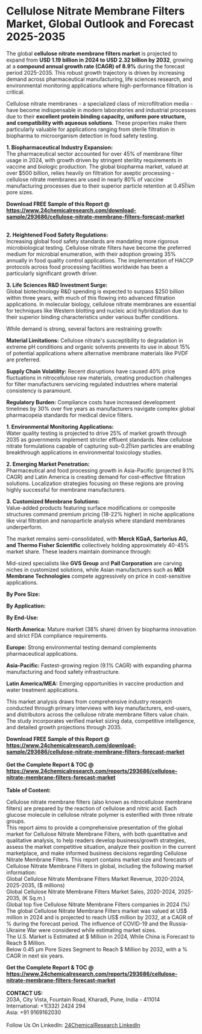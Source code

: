 <h1>Cellulose Nitrate Membrane Filters Market, Global Outlook and Forecast 2025-2035</h1><p>The global <strong>cellulose nitrate membrane filters market</strong> is projected to expand from <strong>USD 1.19 billion in 2024 to USD 2.32 billion by 2032</strong>, growing at a <strong>compound annual growth rate (CAGR) of 8.9%</strong> during the forecast period 2025-2035. This robust growth trajectory is driven by increasing demand across pharmaceutical manufacturing, life sciences research, and environmental monitoring applications where high-performance filtration is critical.</p><p>Cellulose nitrate membranes - a specialized class of microfiltration media - have become indispensable in modern laboratories and industrial processes due to their <strong>excellent protein binding capacity, uniform pore structure, and compatibility with aqueous solutions</strong>. These properties make them particularly valuable for applications ranging from sterile filtration in biopharma to microorganism detection in food safety testing.</p><p><strong>1. Biopharmaceutical Industry Expansion:</strong><br>
The pharmaceutical sector accounted for over 45% of membrane filter usage in 2024, with growth driven by stringent sterility requirements in vaccine and biologic production. The global biopharma market, valued at over $500 billion, relies heavily on filtration for aseptic processing - cellulose nitrate membranes are used in nearly 80% of vaccine manufacturing processes due to their superior particle retention at 0.45Î¼m pore sizes.</p><div><b>Download FREE Sample of this Report @ 
            <a href="https://www.24chemicalresearch.com/download-sample/293686/cellulose-nitrate-membrane-filters-forecast-market">
            https://www.24chemicalresearch.com/download-sample/293686/cellulose-nitrate-membrane-filters-forecast-market</a></b></div><br><p><strong>2. Heightened Food Safety Regulations:</strong><br>
Increasing global food safety standards are mandating more rigorous microbiological testing. Cellulose nitrate filters have become the preferred medium for microbial enumeration, with their adoption growing 35% annually in food quality control applications. The implementation of HACCP protocols across food processing facilities worldwide has been a particularly significant growth driver.</p><p><strong>3. Life Sciences R&amp;D Investment Surge:</strong><br>
Global biotechnology R&amp;D spending is expected to surpass $250 billion within three years, with much of this flowing into advanced filtration applications. In molecular biology, cellulose nitrate membranes are essential for techniques like Western blotting and nucleic acid hybridization due to their superior binding characteristics under various buffer conditions.</p><p>While demand is strong, several factors are restraining growth:</p><p><strong>Material Limitations:</strong> Cellulose nitrate's susceptibility to degradation in extreme pH conditions and organic solvents prevents its use in about 15% of potential applications where alternative membrane materials like PVDF are preferred.</p><p><strong>Supply Chain Volatility:</strong> Recent disruptions have caused 40% price fluctuations in nitrocellulose raw materials, creating production challenges for filter manufacturers servicing regulated industries where material consistency is paramount.</p><p><strong>Regulatory Burden:</strong> Compliance costs have increased development timelines by 30% over five years as manufacturers navigate complex global pharmacopeia standards for medical device filters.</p><p><strong>1. Environmental Monitoring Applications:</strong><br>
Water quality testing is projected to drive 25% of market growth through 2035 as governments implement stricter effluent standards. New cellulose nitrate formulations capable of capturing sub-0.2Î¼m particles are enabling breakthrough applications in environmental toxicology studies.</p><p><strong>2. Emerging Market Penetration:</strong><br>
Pharmaceutical and food processing growth in Asia-Pacific (projected 9.1% CAGR) and Latin America is creating demand for cost-effective filtration solutions. Localization strategies focusing on these regions are proving highly successful for membrane manufacturers.</p><p><strong>3. Customized Membrane Solutions:</strong><br>
Value-added products featuring surface modifications or composite structures command premium pricing (18-22% higher) in niche applications like viral filtration and nanoparticle analysis where standard membranes underperform.</p><p>The market remains semi-consolidated, with <strong>Merck KGaA, Sartorius AG, and Thermo Fisher Scientific</strong> collectively holding approximately 40-45% market share. These leaders maintain dominance through:</p><p>Mid-sized specialists like <strong>GVS Group</strong> and <strong>Pall Corporation</strong> are carving niches in customized solutions, while Asian manufacturers such as <strong>MDI Membrane Technologies</strong> compete aggressively on price in cost-sensitive applications.</p><p><strong>By Pore Size:</strong></p><p><strong>By Application:</strong></p><p><strong>By End-Use:</strong></p><p><strong>North America:</strong> Mature market (38% share) driven by biopharma innovation and strict FDA compliance requirements.</p><p><strong>Europe:</strong> Strong environmental testing demand complements pharmaceutical applications.</p><p><strong>Asia-Pacific:</strong> Fastest-growing region (9.1% CAGR) with expanding pharma manufacturing and food safety infrastructure.</p><p><strong>Latin America/MEA:</strong> Emerging opportunities in vaccine production and water treatment applications.</p><p>This market analysis draws from comprehensive industry research conducted through primary interviews with key manufacturers, end-users, and distributors across the cellulose nitrate membrane filters value chain. The study incorporates verified market sizing data, competitive intelligence, and detailed growth projections through 2035.</p><div><b>Download FREE Sample of this Report @ 
            <a href="https://www.24chemicalresearch.com/download-sample/293686/cellulose-nitrate-membrane-filters-forecast-market">
            https://www.24chemicalresearch.com/download-sample/293686/cellulose-nitrate-membrane-filters-forecast-market</a></b></div><br><div><b>Get the Complete Report & TOC @ 
            <a href="https://www.24chemicalresearch.com/reports/293686/cellulose-nitrate-membrane-filters-forecast-market">
            https://www.24chemicalresearch.com/reports/293686/cellulose-nitrate-membrane-filters-forecast-market</a></b></div><br>
            <b>Table of Content:</b><p>Cellulose nitrate membrane filters (also known as nitrocellulose membrane filters) are prepared by the reaction of cellulose and nitric acid. Each glucose molecule in cellulose nitrate polymer is esterified with three nitrate groups.<br />
This report aims to provide a comprehensive presentation of the global market for Cellulose Nitrate Membrane Filters, with both quantitative and qualitative analysis, to help readers develop business/growth strategies, assess the market competitive situation, analyze their position in the current marketplace, and make informed business decisions regarding Cellulose Nitrate Membrane Filters. This report contains market size and forecasts of Cellulose Nitrate Membrane Filters in global, including the following market information:<br />
Global Cellulose Nitrate Membrane Filters Market Revenue, 2020-2024, 2025-2035, ($ millions)<br />
Global Cellulose Nitrate Membrane Filters Market Sales, 2020-2024, 2025-2035, (K Sq.m.)<br />
Global top five Cellulose Nitrate Membrane Filters companies in 2024 (%)<br />
The global Cellulose Nitrate Membrane Filters market was valued at US$ million in 2024 and is projected to reach US$ million by 2032, at a CAGR of % during the forecast period. The influence of COVID-19 and the Russia-Ukraine War were considered while estimating market sizes.<br />
The U.S. Market is Estimated at $ Million in 2024, While China is Forecast to Reach $ Million.<br />
Below 0.45 &micro;m Pore Sizes Segment to Reach $ Million by 2032, with a % CAGR in next six years.</p><div><b>Get the Complete Report & TOC @ 
            <a href="https://www.24chemicalresearch.com/reports/293686/cellulose-nitrate-membrane-filters-forecast-market">
            https://www.24chemicalresearch.com/reports/293686/cellulose-nitrate-membrane-filters-forecast-market</a></b></div><br><b>CONTACT US:</b><br>
            203A, City Vista, Fountain Road, Kharadi, Pune, India - 411014<br>
            International: +1(332) 2424 294<br>
            Asia: +91 9169162030 <br><br>
            Follow Us On LinkedIn: <a href="https://www.linkedin.com/company/24chemicalresearch/">24ChemicalResearch LinkedIn</a>